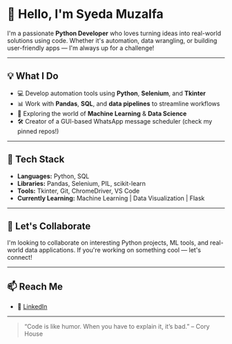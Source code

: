 # 👋 Hello, I'm Syeda Muzalfa

I'm a passionate **Python Developer** who loves turning ideas into real-world solutions using code. Whether it's automation, data wrangling, or building user-friendly apps — I'm always up for a challenge!

---

## 💡 What I Do

- 💻 Develop automation tools using **Python**, **Selenium**, and **Tkinter**
- 📊 Work with **Pandas**, **SQL**, and **data pipelines** to streamline workflows
- 🧠 Exploring the world of **Machine Learning** & **Data Science**
- 🛠️ Creator of a GUI-based WhatsApp message scheduler (check my pinned repos!)

---

## 🚀 Tech Stack

- **Languages:** Python, SQL  
- **Libraries:** Pandas, Selenium, PIL, scikit-learn  
- **Tools:** Tkinter, Git, ChromeDriver, VS Code  
- **Currently Learning:** Machine Learning | Data Visualization | Flask

---

## 🤝 Let's Collaborate

I'm looking to collaborate on interesting Python projects, ML tools, and real-world data applications. If you're working on something cool — let's connect!

---

## 📫 Reach Me

- 🔗 [LinkedIn](in/muzalfa-feroz-49572422b)

---

> “Code is like humor. When you have to explain it, it’s bad.” – Cory House

